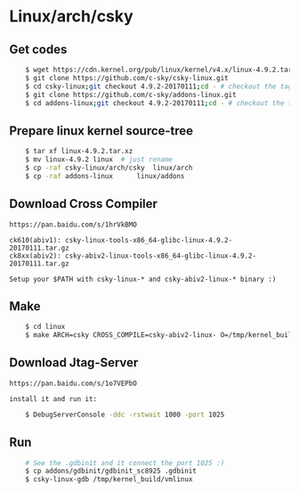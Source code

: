 # Linux/arch/csky

## Get codes

```sh
	$ wget https://cdn.kernel.org/pub/linux/kernel/v4.x/linux-4.9.2.tar.xz
	$ git clone https://github.com/c-sky/csky-linux.git
	$ cd csky-linux;git checkout 4.9.2-20170111;cd - # checkout the tag you want
	$ git clone https://github.com/c-sky/addons-linux.git
	$ cd addons-linux;git checkout 4.9.2-20170111;cd - # checkout the tag you want
```

## Prepare linux kernel source-tree

```sh
	$ tar xf linux-4.9.2.tar.xz
	$ mv linux-4.9.2 linux  # just rename
	$ cp -raf csky-linux/arch/csky	linux/arch
	$ cp -raf addons-linux		linux/addons
```
## Download Cross Compiler

	https://pan.baidu.com/s/1hrVkBMO

	ck610(abiv1): csky-linux-tools-x86_64-glibc-linux-4.9.2-20170111.tar.gz
	ck8xx(abiv2): csky-abiv2-linux-tools-x86_64-glibc-linux-4.9.2-20170111.tar.gz

	Setup your $PATH with csky-linux-* and csky-abiv2-linux-* binary :)

## Make

```sh
	$ cd linux
	$ make ARCH=csky CROSS_COMPILE=csky-abiv2-linux- O=/tmp/kernel_build sc8925_defconfig uImage
```

## Download Jtag-Server
	https://pan.baidu.com/s/1o7VEPbO

	install it and run it:
```sh
	$ DebugServerConsole -ddc -rstwait 1000 -port 1025
```

## Run

```sh
	# See the .gdbinit and it connect the port 1025 :)
	$ cp addons/gdbinit/gdbinit_sc8925 .gdbinit
	$ csky-linux-gdb /tmp/kernel_build/vmlinux
```

